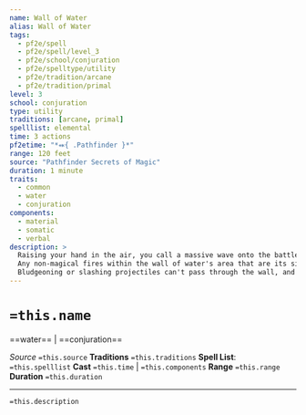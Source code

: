 ```yaml
---
name: Wall of Water
alias: Wall of Water
tags:
  - pf2e/spell
  - pf2e/spell/level_3
  - pf2e/school/conjuration
  - pf2e/spelltype/utility
  - pf2e/tradition/arcane
  - pf2e/tradition/primal
level: 3
school: conjuration
type: utility
traditions: [arcane, primal]
spelllist: elemental
time: 3 actions
pf2etime: "*⬽{ .Pathfinder }*"
range: 120 feet
source: "Pathfinder Secrets of Magic"
duration: 1 minute
traits:
  - common
  - water
  - conjuration
components:
  - material
  - somatic
  - verbal
description: >
  Raising your hand in the air, you call a massive wave onto the battlefield. The wall stays upright in a straight line that is 60 feet long, 10 feet high, and 5 feet thick.
  Any non-magical fires within the wall of water's area that are its size or smaller are put out instantly. It also attempts to counteract any magical fires in its area. Both of these effects happen when the spell is cast and whenever a fire enters the wall's area. If the wall fails to counteract a given fire, it can't counteract that fire for the duration of the spell.
  Bludgeoning or slashing projectiles can't pass through the wall, and piercing projectiles have their range increments halved if they pass through the wall. A creature traversing the wall of water needs to Swim through. The rules of aquatic combat apply to creatures traversing the wall of water, targeting creatures within the wall, or passing through the wall. For instance, a bludgeoning or slashing melee attack targeting a creature in the wall would take a -2 circumstance penalty.
---
```

# `=this.name`
==water== | ==conjuration==

*Source* `=this.source`
**Traditions** `=this.traditions`
**Spell List**: `=this.spelllist`
**Cast** `=this.time` | `=this.components`
**Range** `=this.range`
**Duration** `=this.duration`

***
`=this.description`